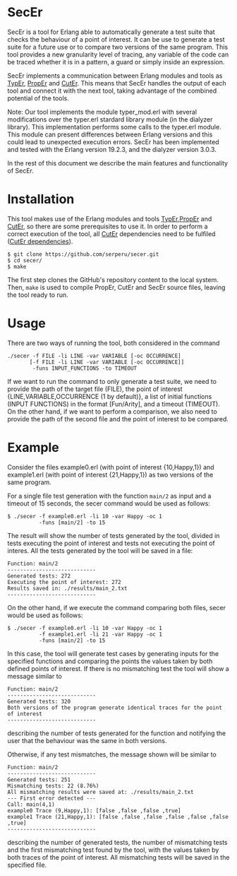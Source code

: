 # SecEr

SecEr is a tool for Erlang able to automatically generate a test suite that checks the behaviour of a point of interest. It can be use to generate a test suite for a future use or to compare two versions of the same program. This tool provides a new granularity level of tracing, any variable of the code can be traced whether it is in a pattern, a guard or simply inside an expression.

SecEr implements a communication between Erlang modules and tools as [TypEr](https://github.com/erlang/typer), [PropEr](https://github.com/manopapad/proper) and [CutEr](https://github.com/aggelgian/cuter). This means that SecEr handles the output of each tool and connect it with the next tool, taking advantage of the combined potential of the tools.

Note: Our tool implements the module typer_mod.erl with several modifications over the typer.erl stardard library module (in the dialyzer library). This implementation performs some calls to the typer.erl module. This module can present differences between Erlang versions and this could lead to unexpected execution errors. SecEr has been implemented and tested with the Erlang version 19.2.3, and the dialyzer version 3.0.3.

In the rest of this document we describe the main features and functionality of SecEr.

Installation
============
This tool makes use of the Erlang modules and tools [TypEr](https://github.com/erlang/typer),[PropEr](https://github.com/manopapad/proper) and [CutEr](https://github.com/aggelgian/cuter), so there are some prerequisites to use it.
In order to perform a correct execution of the tool, all [CutEr](https://github.com/aggelgian/cuter) dependencies need to be fulfiled ([CutEr dependencies](https://github.com/aggelgian/cuter/blob/master/README.md)). 

	$ git clone https://github.com/serperu/secer.git
	$ cd secer/
	$ make 

The first step clones the GitHub's repository content to the local system. Then, `make` is used to compile PropEr, CutEr and SecEr source files, leaving the tool ready to run.

Usage
=====

There are two ways of running the tool, both considered in the command

	./secer -f FILE -li LINE -var VARIABLE [-oc OCCURRENCE] 
    	   [-f FILE -li LINE -var VARIABLE [-oc OCCURRENCE]]
        	-funs INPUT_FUNCTIONS -to TIMEOUT

If we want to run the command to only generate a test suite, we need to provide the path of the target file (FILE), the point of interest {LINE,VARIABLE,OCCURRENCE (1 by default)}, a list of initial functions (INPUT FUNCTIONS) in the format [Fun/Arity], and a timeout (TIMEOUT). On the other hand, if we want to perform a comparison, we also need to provide the path of the second file and the point of interest to be compared.

Example
=======
Consider the files example0.erl (with point of interest {10,Happy,1}) and example1.erl (with point of interest {21,Happy,1}) as two versions of the same program. 

For a single file test generation with the function `main/2` as input and a timeout of 15 seconds, the secer command would be used as follows:
	
	$ ./secer -f example0.erl -li 10 -var Happy -oc 1 
			  -funs [main/2] -to 15

The result will show the number of tests generated by the tool, divided in tests executing the point of interest and tests not executing the point of interes. All the tests generated by the tool will be saved in a file:

	Function: main/2
	----------------------------
	Generated tests: 272
	Executing the point of interest: 272
	Results saved in: ./results/main_2.txt
	----------------------------

On the other hand, if we execute the command comparing both files, secer would be used as follows:

	$ ./secer -f example0.erl -li 10 -var Happy -oc 1 
			  -f example1.erl -li 21 -var Happy -oc 1
			  -funs [main/2] -to 15

In this case, the tool will generate test cases by generating inputs for the specified functions and comparing the points the values taken by both defined points of interest. If there is no mismatching test the tool will show a message similar to

	Function: main/2
	----------------------------
	Generated tests: 320
	Both versions of the program generate identical traces for the point of interest
	----------------------------

describing the number of tests generated for the function and notifying the user that the behaviour was the same in both versions.

Otherwise, if any test mismatches, the message shown will be similar to

	Function: main/2
	----------------------------
	Generated tests: 251
	Mismatching tests: 22 (8.76%)
	All mismatching results were saved at: ./results/main_2.txt 
	--- First error detected ---
	Call: main(4,1)
	example0 Trace (9,Happy,1): [false ,false ,false ,true]
	example1 Trace (21,Happy,1): [false ,false ,false ,false ,false ,false ,true]
	----------------------------

describing the number of generated tests, the number of mismatching tests and the first mismatching test found by the tool, with the values taken by both traces of the point of interest. All mismatching tests will be saved in the specified file.

